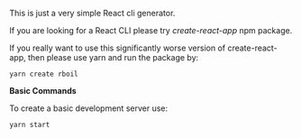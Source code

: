 This is just a very simple React cli generator.

If you are looking for a React CLI please try _create-react-app_ npm package.

If you really want to use this significantly worse version of create-react-app, then please use yarn and run the package by:

    yarn create rboil

**Basic Commands**

To create a basic development server use:

    yarn start

